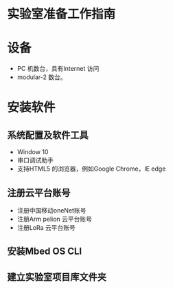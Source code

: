 # 实验室准备工作指南
# 设备
+ PC 机数台，具有Internet 访问
+ modular-2 数台。
# 安装软件
## 系统配置及软件工具
+ Window 10
+ 串口调试助手
+ 支持HTML5 的浏览器，例如Google Chrome，IE edge
## 注册云平台账号
+ 注册中国移动oneNet账号
+ 注册Arm pelion 云平台账号
+ 注册LoRa 云平台账号
## 安装Mbed OS CLI
## 建立实验室项目库文件夹
